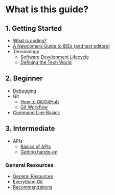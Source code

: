 # What is this guide?

## 1. Getting Started

* [What is coding?](1-getting-started/what-is-coding.md)
* [A Newcomers Guide to IDEs (and text editors)](1-getting-started/ides-and-text-editors.md)
* Terminology
  * [Software Development Lifecycle](1-getting-started/software-development-lifecycle.md)
  * [Defining the Tech World](1-getting-started/defining-the-tech-world.md)

## 2. Beginner

* [Debugging](2-beginner/debugging.md)
* Git
  * [How to Git/GitHub](2-beginner/how-to-git-github.md)
  * [Git Workflow](2-beginner/git-workflow.md)
* [Command Line Basics](2-beginner/command-line-basics.md)

## 3. Intermediate
* APIs
  * [Basics of APIs](3-intermediate/apis-basics.md)
  * [Getting hands-on](3-intermediate/apis-handson.md)

### General Resources
* [General Resources](2-beginner/general-resources.md)
* [Everything Git](recs/git-recs.md)
* [Recommendations](recs/general-recs.md)